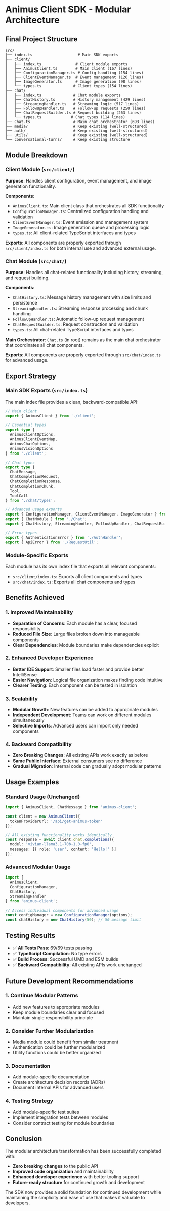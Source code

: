 # Animus Client SDK - Modular Architecture

## Final Project Structure

```
src/
├── index.ts                    # Main SDK exports
├── client/
│   ├── index.ts               # Client module exports
│   ├── AnimusClient.ts        # Main client (167 lines)
│   ├── ConfigurationManager.ts # Config handling (154 lines)
│   ├── ClientEventManager.ts  # Event management (126 lines)
│   ├── ImageGenerator.ts      # Image generation (98 lines)
│   └── types.ts              # Client types (154 lines)
├── chat/
│   ├── index.ts              # Chat module exports
│   ├── ChatHistory.ts        # History management (429 lines)
│   ├── StreamingHandler.ts   # Streaming logic (517 lines)
│   ├── FollowUpHandler.ts    # Follow-up requests (250 lines)
│   ├── ChatRequestBuilder.ts # Request building (263 lines)
│   └── types.ts             # Chat types (114 lines)
├── Chat.ts                   # Main chat orchestrator (693 lines)
├── media/                    # Keep existing (well-structured)
├── auth/                     # Keep existing (well-structured)
├── utils/                    # Keep existing (well-structured)
└── conversational-turns/     # Keep existing structure
```

## Module Breakdown

### Client Module (`src/client/`)

**Purpose**: Handles client configuration, event management, and image generation functionality.

**Components**:
- `AnimusClient.ts`: Main client class that orchestrates all SDK functionality
- `ConfigurationManager.ts`: Centralized configuration handling and validation
- `ClientEventManager.ts`: Event emission and management system
- `ImageGenerator.ts`: Image generation queue and processing logic
- `types.ts`: All client-related TypeScript interfaces and types

**Exports**: All components are properly exported through `src/client/index.ts` for both internal use and advanced external usage.

### Chat Module (`src/chat/`)

**Purpose**: Handles all chat-related functionality including history, streaming, and request building.

**Components**:
- `ChatHistory.ts`: Message history management with size limits and persistence
- `StreamingHandler.ts`: Streaming response processing and chunk handling
- `FollowUpHandler.ts`: Automatic follow-up request management
- `ChatRequestBuilder.ts`: Request construction and validation
- `types.ts`: All chat-related TypeScript interfaces and types

**Main Orchestrator**: `Chat.ts` (in root) remains as the main chat orchestrator that coordinates all chat components.

**Exports**: All components are properly exported through `src/chat/index.ts` for advanced usage.

## Export Strategy

### Main SDK Exports (`src/index.ts`)

The main index file provides a clean, backward-compatible API:

```typescript
// Main client
export { AnimusClient } from './client';

// Essential types
export type {
  AnimusClientOptions,
  AnimusClientEventMap,
  AnimusChatOptions,
  AnimusVisionOptions
} from './client';

// Chat types
export type {
  ChatMessage,
  ChatCompletionRequest,
  ChatCompletionResponse,
  ChatCompletionChunk,
  Tool,
  ToolCall
} from './chat/types';

// Advanced usage exports
export { ConfigurationManager, ClientEventManager, ImageGenerator } from './client';
export { ChatModule } from './Chat';
export { ChatHistory, StreamingHandler, FollowUpHandler, ChatRequestBuilder } from './chat';

// Error types
export { AuthenticationError } from './AuthHandler';
export { ApiError } from './RequestUtil';
```

### Module-Specific Exports

Each module has its own index file that exports all relevant components:

- `src/client/index.ts`: Exports all client components and types
- `src/chat/index.ts`: Exports all chat components and types

## Benefits Achieved

### 1. **Improved Maintainability**
- **Separation of Concerns**: Each module has a clear, focused responsibility
- **Reduced File Size**: Large files broken down into manageable components
- **Clear Dependencies**: Module boundaries make dependencies explicit

### 2. **Enhanced Developer Experience**
- **Better IDE Support**: Smaller files load faster and provide better IntelliSense
- **Easier Navigation**: Logical file organization makes finding code intuitive
- **Clearer Testing**: Each component can be tested in isolation

### 3. **Scalability**
- **Modular Growth**: New features can be added to appropriate modules
- **Independent Development**: Teams can work on different modules simultaneously
- **Selective Imports**: Advanced users can import only needed components

### 4. **Backward Compatibility**
- **Zero Breaking Changes**: All existing APIs work exactly as before
- **Same Public Interface**: External consumers see no difference
- **Gradual Migration**: Internal code can gradually adopt modular patterns

## Usage Examples

### Standard Usage (Unchanged)
```typescript
import { AnimusClient, ChatMessage } from 'animus-client';

const client = new AnimusClient({
  tokenProviderUrl: '/api/get-animus-token'
});

// All existing functionality works identically
const response = await client.chat.completions({
  model: 'vivian-llama3.1-70b-1.0-fp8',
  messages: [{ role: 'user', content: 'Hello!' }]
});
```

### Advanced Modular Usage
```typescript
import { 
  AnimusClient,
  ConfigurationManager,
  ChatHistory,
  StreamingHandler 
} from 'animus-client';

// Access individual components for advanced usage
const configManager = new ConfigurationManager(options);
const chatHistory = new ChatHistory(50); // 50 message limit
```

## Testing Results

- ✅ **All Tests Pass**: 69/69 tests passing
- ✅ **TypeScript Compilation**: No type errors
- ✅ **Build Process**: Successful UMD and ESM builds
- ✅ **Backward Compatibility**: All existing APIs work unchanged

## Future Development Recommendations

### 1. **Continue Modular Patterns**
- Add new features to appropriate modules
- Keep module boundaries clear and focused
- Maintain single responsibility principle

### 2. **Consider Further Modularization**
- Media module could benefit from similar treatment
- Authentication could be further modularized
- Utility functions could be better organized

### 3. **Documentation**
- Add module-specific documentation
- Create architecture decision records (ADRs)
- Document internal APIs for advanced users

### 4. **Testing Strategy**
- Add module-specific test suites
- Implement integration tests between modules
- Consider contract testing for module boundaries

## Conclusion

The modular architecture transformation has been successfully completed with:

- **Zero breaking changes** to the public API
- **Improved code organization** and maintainability
- **Enhanced developer experience** with better tooling support
- **Future-ready structure** for continued growth and development

The SDK now provides a solid foundation for continued development while maintaining the simplicity and ease of use that makes it valuable to developers.